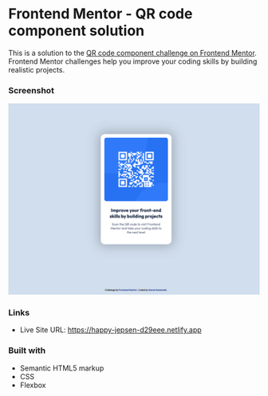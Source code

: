 # Frontend Mentor - QR code component solution

This is a solution to the [QR code component challenge on Frontend Mentor](https://www.frontendmentor.io/challenges/qr-code-component-iux_sIO_H). Frontend Mentor challenges help you improve your coding skills by building realistic projects. 

### Screenshot

![](solution-ss.png)

### Links

- Live Site URL: https://happy-jepsen-d29eee.netlify.app

### Built with

- Semantic HTML5 markup
- CSS
- Flexbox

